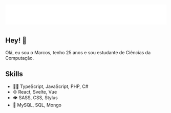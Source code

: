 <h1 align="center">
  <img src="https://github.com/mpsdo/mpsdo/blob/main/name.sgv" alt="Marcos Paulo" />
</h1>

## Hey! 👋
Olá, eu sou o Marcos, tenho 25 anos e sou estudante de Ciências da Computação.

## Skills
- 👨‍💻 TypeScript, JavaScript, PHP, C#
- ⚙️ React, Svelte, Vue
- 👁️ SASS, CSS, Stylus
- 💽 MySQL, SQL, Mongo
